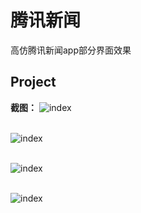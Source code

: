 # 腾讯新闻

高仿腾讯新闻app部分界面效果


## Project
 **截图：**
![index](https://raw.githubusercontent.com/LeeeYudE/TencentNews/master/screenshot/1.gif)
 <br />
   <br />
 
![index](https://raw.githubusercontent.com/LeeeYudE/TencentNews/master/screenshot/2.gif)
   <br />
    <br />
  
![index](https://raw.githubusercontent.com/LeeeYudE/TencentNews/master/screenshot/3.gif)
    <br />
    <br />
   
![index](https://raw.githubusercontent.com/LeeeYudE/TencentNews/master/screenshot/4.gif)



 

 
